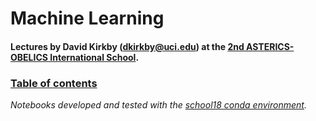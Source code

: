 # Machine Learning

#### Lectures by David Kirkby (dkirkby@uci.edu) at the [2nd ASTERICS-OBELICS International School](https://indico.in2p3.fr/event/16864/).

### [Table of contents](https://github.com/Asterics2020-Obelics/School2018/blob/master/machinelearning/Contents.ipynb)

*Notebooks developed and tested with the [school18 conda environment](https://github.com/Asterics2020-Obelics/School2018#library-requirements-).*
